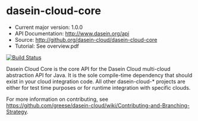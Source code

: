 dasein-cloud-core
=================

* Current major version: 1.0.0
* API Documentation: http://www.dasein.org/api
* Source: http://github.org/dasein-cloud/dasein-cloud-core
* Tutorial: See overview.pdf

[![Build Status](https://travis-ci.org/dasein-cloud/dasein-cloud-core.svg?branch=master)](https://travis-ci.org/dasein-cloud/dasein-cloud-core)

Dasein Cloud Core is the core API for the Dasein Cloud multi-cloud abstraction API for Java. It is the sole compile-time
dependency that should exist in your cloud integration code. All other dasein-cloud-* projects are either for test time
purposes or for runtime integration with specific clouds.

For more information on contributing, see https://github.com/greese/dasein-cloud/wiki/Contributing-and-Branching-Strategy.
